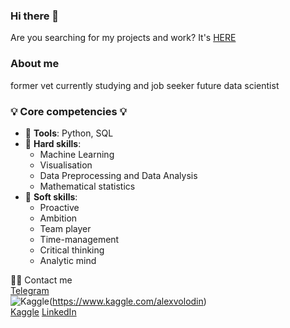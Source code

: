 ### Hi there 👋

Are you searching for my projects and work? It's [HERE](https://github.com/VolodinAlex/alekaran/tree/AlekaranDS)

### About me
former vet 
currently studying and job seeker
future data scientist

[]([https://miro.medium.com/max/925/1*E1haIGB9K4K89PsFZgm-pw.jpeg](https://miro.medium.com/max/925/1*E1haIGB9K4K89PsFZgm-pw.jpeg))

### 💡 Core competencies 💡
- 🔨 **Tools**: Python, SQL
- 🔧 **Hard skills**:
   - Machine Learning
   - Visualisation
   - Data Preprocessing and Data Analysis
   - Mathematical statistics   
- 🔆 **Soft skills**:
   - Proactive
   - Ambition
   - Team player
   - Time-management
   - Сritical thinking
   - Analytic mind

🙌🏻 Contact me  
[Telegram](https://t.me/vo1odin_a1ex)  
![Kaggle](https://img.shields.io/badge/Kaggle-035a7d?style=for-the-badge&logo=kaggle&logoColor=white)(https://www.kaggle.com/alexvolodin)  
[Kaggle](https://www.kaggle.com/alexvolodin)
[LinkedIn](https://www.linkedin.com/feed/)
